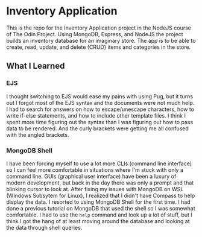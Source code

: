 # Inventory Application

This is the repo for the Inventory Application project in the NodeJS course of The Odin Project.  Using MongoDB, Express, and NodeJS the project builds an inventory database for an imaginary store.  The app is to be able to create, read, update, and delete \(CRUD\) items and categories in the store.

## What I Learned

### EJS

I thought switching to EJS would ease my pains with using Pug, but it turns out I forgot most of the EJS syntax and the documents were not much help.  I had to search for answers on how to escape/unescape characters, how to write if-else statements, and how to include other template files.  I think I spent more time figuring out the syntax than I was figuring out how to pass data to be rendered.  And the curly brackets were getting me all confused with the angled brackets.

### MongoDB Shell

I have been forcing myself to use a lot more CLIs \(command line interface\) so I can feel more comfortable in situations where I'm stuck with only a command line.  GUIs \(graphical user interface\) have been a luxury of modern development, but back in the day there was only a prompt and that blinking cursor to look at.  After fixing my issues with MongoDB on WSL \(Windows Subsytem for Linux\), I realized that I didn't have Compass to help display the data.  I resorted to using MongoDB Shell for the first time.  I had done a previous tutorial on MongoDB that used the shell so I was somewhat comfortable.  I had to use the `help` command and look up a lot of stuff, but I think I got the hang of at least moving around the database and looking at the data through shell queries.